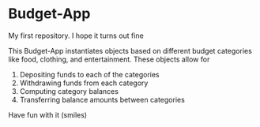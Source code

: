 # Budget-App
 My first repository. I hope it turns out fine

This Budget-App instantiates objects based on different budget categories like food, clothing, and entertainment. These objects allow for
1.  Depositing funds to each of the categories
2.  Withdrawing funds from each category
3.  Computing category balances
4.  Transferring balance amounts between categories

Have fun with it (smiles)
